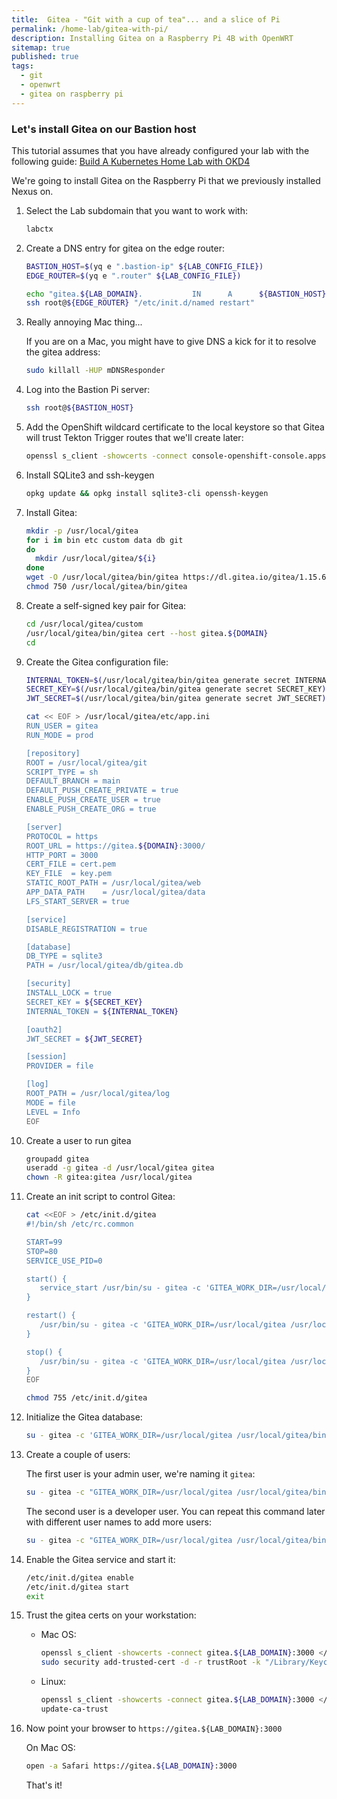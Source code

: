 ```yaml
---
title:  Gitea - "Git with a cup of tea"... and a slice of Pi
permalink: /home-lab/gitea-with-pi/
description: Installing Gitea on a Raspberry Pi 4B with OpenWRT
sitemap: true
published: true
tags:
  - git
  - openwrt
  - gitea on raspberry pi
---
```

### Let's install Gitea on our Bastion host

This tutorial assumes that you have already configured your lab with the following guide: [Build A Kubernetes Home Lab with OKD4](/home-lab/lab-intro/)

We're going to install Gitea on the Raspberry Pi that we previously installed Nexus on.

1. Select the Lab subdomain that you want to work with:

   ```bash
   labctx
   ```

1. Create a DNS entry for gitea on the edge router:

   ```bash
   BASTION_HOST=$(yq e ".bastion-ip" ${LAB_CONFIG_FILE})
   EDGE_ROUTER=$(yq e ".router" ${LAB_CONFIG_FILE})

   echo "gitea.${LAB_DOMAIN}.           IN      A      ${BASTION_HOST}" | ssh root@${EDGE_ROUTER} "cat >> /etc/bind/db.${LAB_DOMAIN}"
   ssh root@${EDGE_ROUTER} "/etc/init.d/named restart"
   ```

1. Really annoying Mac thing...

   If you are on a Mac, you might have to give DNS a kick for it to resolve the gitea address:

   ```bash
   sudo killall -HUP mDNSResponder
   ```

1. Log into the Bastion Pi server:

   ```bash
   ssh root@${BASTION_HOST}
   ```

1. Add the OpenShift wildcard certificate to the local keystore so that Gitea will trust Tekton Trigger routes that we'll create later:

   ```bash
   openssl s_client -showcerts -connect console-openshift-console.apps.okd4.${SUB_DOMAIN}.${DOMAIN}:443 </dev/null 2>/dev/null|openssl x509 -outform PEM > /etc/ssl/certs/apps.okd4.${DOMAIN}.crt
   ```

1. Install SQLite3 and ssh-keygen

   ```bash
   opkg update && opkg install sqlite3-cli openssh-keygen
   ```

1. Install Gitea:

   ```bash
   mkdir -p /usr/local/gitea
   for i in bin etc custom data db git
   do
     mkdir /usr/local/gitea/${i}
   done
   wget -O /usr/local/gitea/bin/gitea https://dl.gitea.io/gitea/1.15.6/gitea-1.15.6-linux-arm64
   chmod 750 /usr/local/gitea/bin/gitea
   ```

1. Create a self-signed key pair for Gitea:

   ```bash
   cd /usr/local/gitea/custom
   /usr/local/gitea/bin/gitea cert --host gitea.${DOMAIN}
   cd
   ```

1. Create the Gitea configuration file:

   ```bash
   INTERNAL_TOKEN=$(/usr/local/gitea/bin/gitea generate secret INTERNAL_TOKEN)
   SECRET_KEY=$(/usr/local/gitea/bin/gitea generate secret SECRET_KEY)
   JWT_SECRET=$(/usr/local/gitea/bin/gitea generate secret JWT_SECRET)

   cat << EOF > /usr/local/gitea/etc/app.ini
   RUN_USER = gitea
   RUN_MODE = prod

   [repository]
   ROOT = /usr/local/gitea/git
   SCRIPT_TYPE = sh
   DEFAULT_BRANCH = main
   DEFAULT_PUSH_CREATE_PRIVATE = true
   ENABLE_PUSH_CREATE_USER = true
   ENABLE_PUSH_CREATE_ORG = true

   [server]
   PROTOCOL = https
   ROOT_URL = https://gitea.${DOMAIN}:3000/
   HTTP_PORT = 3000
   CERT_FILE = cert.pem
   KEY_FILE  = key.pem
   STATIC_ROOT_PATH = /usr/local/gitea/web
   APP_DATA_PATH    = /usr/local/gitea/data
   LFS_START_SERVER = true

   [service]
   DISABLE_REGISTRATION = true

   [database]
   DB_TYPE = sqlite3
   PATH = /usr/local/gitea/db/gitea.db

   [security]
   INSTALL_LOCK = true
   SECRET_KEY = ${SECRET_KEY}
   INTERNAL_TOKEN = ${INTERNAL_TOKEN}

   [oauth2]
   JWT_SECRET = ${JWT_SECRET}

   [session]
   PROVIDER = file

   [log]
   ROOT_PATH = /usr/local/gitea/log
   MODE = file
   LEVEL = Info
   EOF
   ```

1. Create a user to run gitea

   ```bash
   groupadd gitea
   useradd -g gitea -d /usr/local/gitea gitea
   chown -R gitea:gitea /usr/local/gitea
   ```

1. Create an init script to control Gitea:

   ```bash
   cat <<EOF > /etc/init.d/gitea
   #!/bin/sh /etc/rc.common

   START=99
   STOP=80
   SERVICE_USE_PID=0

   start() {
      service_start /usr/bin/su - gitea -c 'GITEA_WORK_DIR=/usr/local/gitea /usr/bin/nohup /usr/local/gitea/bin/gitea --config /usr/local/gitea/etc/app.ini web > /dev/null 2>&1 &'
   }

   restart() {
      /usr/bin/su - gitea -c 'GITEA_WORK_DIR=/usr/local/gitea /usr/local/gitea/bin/gitea --config /usr/local/gitea/etc/app.ini manager restart'
   }

   stop() {
      /usr/bin/su - gitea -c 'GITEA_WORK_DIR=/usr/local/gitea /usr/local/gitea/bin/gitea --config /usr/local/gitea/etc/app.ini manager shutdown'
   }
   EOF

   chmod 755 /etc/init.d/gitea
   ```

1. Initialize the Gitea database:

   ```bash
   su - gitea -c 'GITEA_WORK_DIR=/usr/local/gitea /usr/local/gitea/bin/gitea --config /usr/local/gitea/etc/app.ini migrate'
   ```

1. Create a couple of users:

   The first user is your admin user, we're naming it `gitea`:

   ```bash
   su - gitea -c "GITEA_WORK_DIR=/usr/local/gitea /usr/local/gitea/bin/gitea --config /usr/local/gitea/etc/app.ini admin user create --admin --username gitea --password password --email gitea@gitea.${DOMAIN} --must-change-password"
   ```

   The second user is a developer user.  You can repeat this command later with different user names to add more users:

   ```bash
   su - gitea -c "GITEA_WORK_DIR=/usr/local/gitea /usr/local/gitea/bin/gitea --config /usr/local/gitea/etc/app.ini admin user create --username devuser --password password --email devuser@gitea.${DOMAIN} --must-change-password"
   ```

1. Enable the Gitea service and start it:

   ```bash
   /etc/init.d/gitea enable
   /etc/init.d/gitea start
   exit
   ```

1. Trust the gitea certs on your workstation:

   * Mac OS:

     ```bash
     openssl s_client -showcerts -connect gitea.${LAB_DOMAIN}:3000 </dev/null 2>/dev/null|openssl x509 -outform PEM > /tmp/gitea.${LAB_DOMAIN}.crt
     sudo security add-trusted-cert -d -r trustRoot -k "/Library/Keychains/System.keychain" /tmp/gitea.${LAB_DOMAIN}.crt
     ```

   * Linux:

     ```bash
     openssl s_client -showcerts -connect gitea.${LAB_DOMAIN}:3000 </dev/null 2>/dev/null|openssl x509 -outform PEM > /etc/pki/ca-trust/source/anchors/gitea.${LAB_DOMAIN}.crt
     update-ca-trust
     ```

1. Now point your browser to `https://gitea.${LAB_DOMAIN}:3000`

   On Mac OS:

   ```bash
   open -a Safari https://gitea.${LAB_DOMAIN}:3000
   ```

   That's it!
